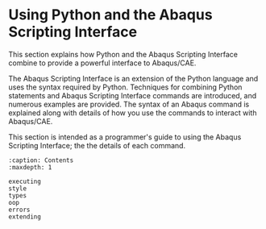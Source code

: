 # Using Python and the Abaqus Scripting Interface

This section explains how Python and the Abaqus Scripting Interface combine to provide a powerful interface to Abaqus/CAE.

The Abaqus Scripting Interface is an extension of the Python language and uses the syntax required by Python. Techniques for combining Python statements and Abaqus Scripting Interface commands are introduced, and numerous examples are provided. The syntax of an Abaqus command is explained along with details of how you use the commands to interact with Abaqus/CAE.

This section is intended as a programmer's guide to using the Abaqus Scripting Interface; the [](/reference/index.md) the details of each command.

```{toctree}
:caption: Contents
:maxdepth: 1

executing
style
types
oop
errors
extending
```
